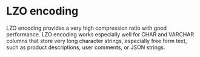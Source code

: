 # LZO encoding<a name="lzo-encoding"></a>

LZO encoding provides a very high compression ratio with good performance\. LZO encoding works especially well for CHAR and VARCHAR columns that store very long character strings, especially free form text, such as product descriptions, user comments, or JSON strings\. 
